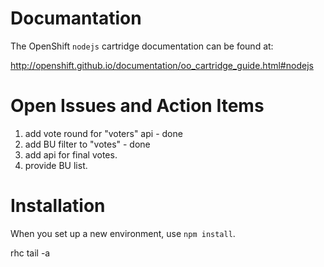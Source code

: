 # Documantation

The OpenShift `nodejs` cartridge documentation can be found at:

http://openshift.github.io/documentation/oo_cartridge_guide.html#nodejs

# Open Issues and Action Items

1. add vote round for "voters" api - done
2. add BU filter to "votes" - done
3. add api for final votes.
4. provide BU list.


# Installation

When you set up a new environment, use `npm install`.

rhc tail -a <app>